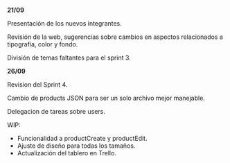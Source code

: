**21/09**

Presentación de los nuevos integrantes. 

Revisión de la web, sugerencias sobre cambios en aspectos relacionados a tipografía, color y fondo. 
 
División de temas faltantes para el sprint 3. 

**26/09**

Revision del Sprint 4.

Cambio de products JSON para ser un solo archivo mejor manejable.

Delegacion de tareas sobre users.

WIP: 
- Funcionalidad a productCreate y productEdit.
- Ajuste de diseño para todas los tamaños.
- Actualización del tablero en Trello.